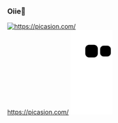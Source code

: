 ### Oiie🔮

<!--
**dearlaro/dearlaro** is a ✨ _special_ ✨ repository because its `README.md` (this file) appears on your GitHub profile.

Here are some ideas to get you started:

- 🔭 I’m currently working on ...
- 🌱 I’m currently learning ...
- 👯 I’m looking to collaborate on ...
- 🤔 I’m looking for help with ...
- 💬 Ask me about ...
- 📫 How to reach me: ...
- 😄 Pronouns: ...
- ⚡ Fun fact: ...
-->

<div >
  
  <a href="https://picasion.com/"><img src="https://i.picasion.com/pic92/0a1917cad8db0147ea1a06bf051c555a.gif" width="400" height="400" border="0" alt="https://picasion.com/" /></a><br /><a href="https://picasion.com/">https://picasion.com/</a>
  ![Snake animation](https://github.com/rafaballerini/rafaballerini/blob/output/github-contribution-grid-snake.svg)

</div>

